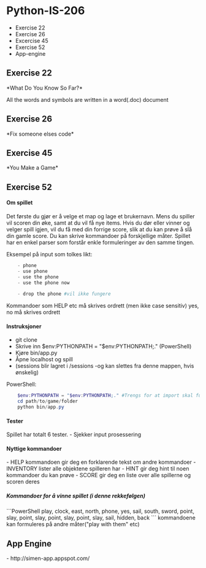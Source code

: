 Python-IS-206
=============
- Exercise 22
- Exercise 26
- Excercise 45
- Exercise 52
- App-engine

<h2>Exercise 22</h2>
*What Do You Know So Far?*

All the words and symbols are written in a word(.doc) document
<h2>Exercise 26</h2>
*Fix someone elses code*
<h2>Exercise 45</h2>
*You Make a Game*
<h2>Exercise 52</h2>
<h4>Om spillet</h4>
Det første du gjør er å velge et map og lage et brukernavn.
Mens du spiller vil scoren din øke, samt at du vil få nye items.
Hvis du dør eller vinner og velger spill igjen, vil du få med din forrige score,
slik at du kan prøve å slå din gamle score. Du kan skrive kommandoer på forskjellige måter. 
Spillet har en enkel parser som forstår enkle formuleringer av den samme tingen.

Eksempel på input som tolkes likt:
```PowerShell
    - phone
    - use phone
    - use the phone
    - use the phone now
    
    - drop the phone #vil ikke fungere
```
Kommandoer som HELP etc må skrives ordrett (men ikke case sensitiv)
yes, no må skrives ordrett

<h4>Instruksjoner</h4>

  - git clone
  - Skrive inn $env:PYTHONPATH = "$env:PYTHONPATH;." (PowerShell)
  - Kjøre bin/app.py
  - Åpne localhost og spill
  - (sessions blir lagret i /sessions -og kan slettes fra denne mappen, hvis ønskelig)

PowerShell:
```PowerShell
    $env:PYTHONPATH = "$env:PYTHONPATH;." #Trengs for at import skal fungere
    cd path/to/game/folder
    python bin/app.py
```

 

<h4>Tester</h4>
Spillet har totalt 6 tester.
  - Sjekker input prosessering



<h4>Nyttige kommandoer</h4>
  - HELP kommandoen gir deg en forklarende tekst om andre kommandoer
      - INVENTORY lister alle objektene spilleren har
      - HINT gir deg hint til noen kommandoer du kan prøve
      - SCORE gir deg en liste over alle spillerne og scoren deres

<h5>Kommandoer for å vinne spillet (i denne rekkefølgen)</h5>
```PowerShell
    play, clock, east, north, phone, yes, sail, south, sword, point, slay, point, slay, point, slay, point, slay, sail, hidden, back
```
kommandoene kan formuleres på andre måter("play with them" etc) 

<h2>App Engine</h2>
  - http://simen-app.appspot.com/
